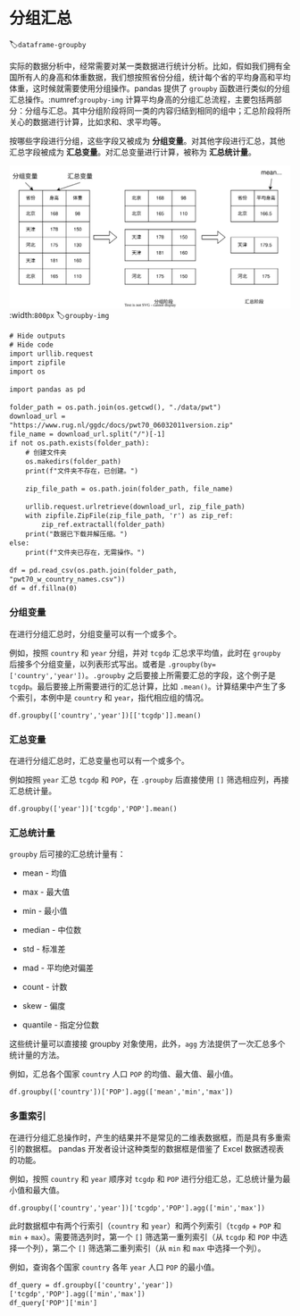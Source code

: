 # 分组汇总
:label:`dataframe-groupby`

实际的数据分析中，经常需要对某一类数据进行统计分析。比如，假如我们拥有全国所有人的身高和体重数据，我们想按照省份分组，统计每个省的平均身高和平均体重，这时候就需要使用分组操作。pandas 提供了 `groupby` 函数进行类似的分组汇总操作。:numref:`groupby-img` 计算平均身高的分组汇总流程，主要包括两部分：分组与汇总。其中分组阶段将同一类的内容归结到相同的组中；汇总阶段将所关心的数据进行计算，比如求和、求平均等。

按哪些字段进行分组，这些字段又被成为 **分组变量**。对其他字段进行汇总，其他汇总字段被成为 **汇总变量**。对汇总变量进行计算，被称为 **汇总统计量**。

![分组与汇总](../img/ch-pandas/groupby.svg)
:width:`800px`
:label:`groupby-img`

```{.python .input}
# Hide outputs
# Hide code
import urllib.request
import zipfile
import os

import pandas as pd

folder_path = os.path.join(os.getcwd(), "./data/pwt")
download_url = "https://www.rug.nl/ggdc/docs/pwt70_06032011version.zip"
file_name = download_url.split("/")[-1]
if not os.path.exists(folder_path):
    # 创建文件夹
    os.makedirs(folder_path)
    print(f"文件夹不存在，已创建。")

    zip_file_path = os.path.join(folder_path, file_name)

    urllib.request.urlretrieve(download_url, zip_file_path)
    with zipfile.ZipFile(zip_file_path, 'r') as zip_ref:
        zip_ref.extractall(folder_path)
    print("数据已下载并解压缩。")
else:
    print(f"文件夹已存在，无需操作。")

df = pd.read_csv(os.path.join(folder_path, "pwt70_w_country_names.csv"))
df = df.fillna(0)
```

### 分组变量

在进行分组汇总时，分组变量可以有一个或多个。

例如，按照 `country` 和 `year` 分组，并对 `tcgdp` 汇总求平均值，此时在 `groupby` 后接多个分组变量，以列表形式写出。或者是 `.groupby(by=['country','year'])`。`.groupby` 之后要接上所需要汇总的字段，这个例子是 `tcgdp`。最后要接上所需要进行的汇总计算，比如 `.mean()`。计算结果中产生了多个索引，本例中是 `country` 和 `year`，指代相应组的情况。

```{.python .input}
df.groupby(['country','year'])[['tcgdp']].mean()
```

### 汇总变量

在进行分组汇总时，汇总变量也可以有一个或多个。

例如按照 `year` 汇总 `tcgdp` 和 `POP`，在 `.groupby` 后直接使用 `[]` 筛选相应列，再接汇总统计量。

```{.python .input}
df.groupby(['year'])['tcgdp','POP'].mean()
```

### 汇总统计量

`groupby` 后可接的汇总统计量有：

- mean - 均值

- max - 最大值

- min - 最小值

- median - 中位数

- std - 标准差

- mad - 平均绝对偏差

- count - 计数

- skew - 偏度

- quantile - 指定分位数

这些统计量可以直接接 groupby 对象使用，此外，`agg` 方法提供了一次汇总多个统计量的方法。

例如，汇总各个国家 `country` 人口 `POP` 的均值、最大值、最小值。

```{.python .input}
df.groupby(['country'])['POP'].agg(['mean','min','max'])
```

### 多重索引

在进行分组汇总操作时，产生的结果并不是常见的二维表数据框，而是具有多重索引的数据框。 pandas 开发者设计这种类型的数据框是借鉴了 Excel 数据透视表的功能。

例如，按照 `country` 和 `year` 顺序对 `tcgdp` 和 `POP` 进行分组汇总，汇总统计量为最小值和最大值。

```{.python .input}
df.groupby(['country','year'])['tcgdp','POP'].agg(['min','max'])
```

此时数据框中有两个行索引（`country` 和 `year`）和两个列索引（`tcgdp` + `POP` 和 `min` + `max`）。需要筛选列时，第一个 `[]` 筛选第一重列索引（从 `tcgdp` 和 `POP` 中选择一个列），第二个 `[]` 筛选第二重列索引（从 `min` 和 `max` 中选择一个列）。

例如，查询各个国家 `country` 各年 `year` 人口 `POP` 的最小值。

```{.python .input}
df_query = df.groupby(['country','year'])['tcgdp','POP'].agg(['min','max'])
df_query['POP']['min']
```


